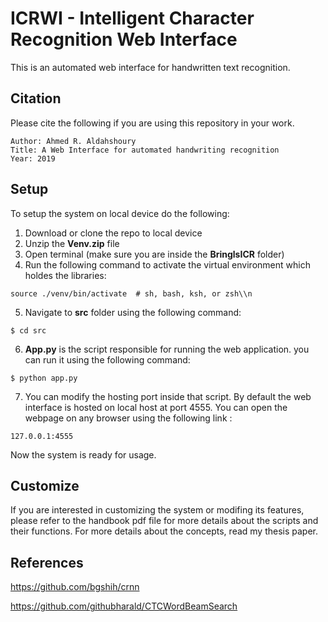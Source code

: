 # ICRWI - Intelligent Character Recognition Web Interface

This is an automated web interface for handwritten text recognition.



## Citation

Please cite the following if you are using this repository in your work.

```text
Author: Ahmed R. Aldahshoury 
Title: A Web Interface for automated handwriting recognition
Year: 2019
```
## Setup

To setup the system on local device do the following:

1. Download or clone the repo to local device
2. Unzip the **Venv.zip** file
3. Open terminal (make sure you are inside the **BringlsICR** folder)
4. Run the following command to activate the virtual environment which holdes the libraries:
```
source ./venv/bin/activate  # sh, bash, ksh, or zsh\\n
```
5. Navigate to **src** folder using the following command:
```
$ cd src
```
6. **App.py** is the script responsible for running the web application. you can run it using the following command:
```
$ python app.py
```
7. You can modify the hosting port inside that script. By default the web interface is hosted on local host at port 4555. You can open the webpage on any browser using the following link :
```
127.0.0.1:4555
```

Now the system is ready for usage. 

## Customize

If you are interested in customizing the system or modifing its features, please refer to the handbook pdf file for more details about the scripts and their functions. For more details about the concepts, read my thesis paper.




## References

https://github.com/bgshih/crnn


https://github.com/githubharald/CTCWordBeamSearch
